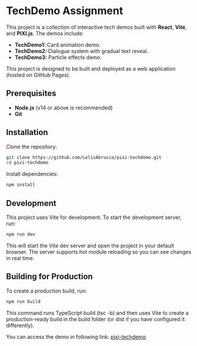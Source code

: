 # TechDemo Assignment

This project is a collection of interactive tech demos built with **React**, **Vite**, and **PIXI.js**. The demos include:

- **TechDemo1:** Card animation demo.
- **TechDemo2:** Dialogue system with gradual text reveal.
- **TechDemo3:** Particle effects demo.

This project is designed to be built and deployed as a web application (hosted on GitHub Pages).

## Prerequisites

- **Node.js** (v14 or above is recommended)
- **Git**

## Installation

Clone the repository:

```bash
git clone https://github.com/LelisAbrusio/pixi-techdemo.git
cd pixi-techdemo
```

Install dependencies:

```bash
npm install
```

## Development

This project uses Vite for development. To start the development server, run:

```bash
npm run dev
```

This will start the Vite dev server and open the project in your default browser. The server supports hot module reloading so you can see changes in real time.

## Building for Production

To create a production build, run:

```bash
npm run build
```

This command runs TypeScript build (tsc -b) and then uses Vite to create a production-ready build in the build folder (or dist if you have configured it differently).

You can access the demo in following link:
[pixi-techdemo](https://lelisabrusio.github.io/)

